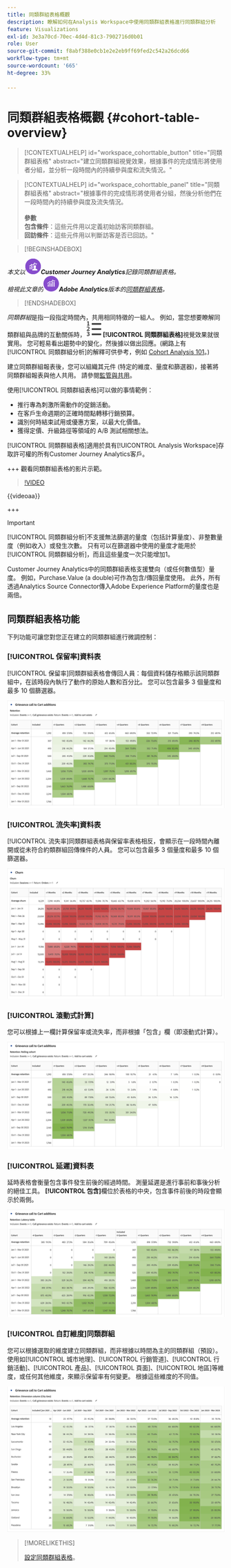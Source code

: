 ```yaml
---
title: 同類群組表格概觀
description: 瞭解如何在Analysis Workspace中使用同類群組表格進行同類群組分析
feature: Visualizations
exl-id: 3e3a70cd-70ec-4d4d-81c3-7902716d0b01
role: User
source-git-commit: f8abf388e0cb1e2e2eb9ff69fed2c542a26dcd66
workflow-type: tm+mt
source-wordcount: '665'
ht-degree: 33%

---
```


# 同類群組表格概觀 {#cohort-table-overview}

<!-- markdownlint-disable MD034 -->

>[!CONTEXTUALHELP]
>id="workspace_cohorttable_button"
>title="同類群組表格"
>abstract="建立同類群組視覺效果，根據事件的完成情形將使用者分組，並分析一段時間內的持續參與度和流失情況。"

<!-- markdownlint-enable MD034 -->

<!-- markdownlint-disable MD034 -->

>[!CONTEXTUALHELP]
>id="workspace_cohorttable_panel"
>title="同類群組表格"
>abstract="根據事件的完成情形將使用者分組，然後分析他們在一段時間內的持續參與度及流失情況。<br/><br/>**參數&#x200B;**<br/>**包含條件**：這些元件用以定義初始訪客同類群組。<br/>**回訪條件**：這些元件用以判斷訪客是否已回訪。"

<!-- markdownlint-enable MD034 -->


>[!BEGINSHADEBOX]

*本文以![CustomerJourneyAnalytics](/help/assets/icons/CustomerJourneyAnalytics.svg)**Customer Journey Analytics**記錄同類群組表格。<br/>檢視此文章的![AdobeAnalytics](/help/assets/icons/AdobeAnalytics.svg)**Adobe Analytics**版本的[同類群組表格](https://experienceleague.adobe.com/en/docs/analytics/analyze/analysis-workspace/visualizations/cohort-table/cohort-analysis)。*

>[!ENDSHADEBOX]


*同類群組*&#x200B;是指一段指定時間內，共用相同特徵的一組人。 例如，當您想要瞭解同類群組與品牌的互動關係時，![TextNumbered](/help/assets/icons/TextNumbered.svg) **[!UICONTROL 同類群組表格]**&#x200B;視覺效果就很實用。 您可輕易看出趨勢中的變化，然後據以做出回應。(網路上有[!UICONTROL 同類群組分析]的解釋可供參考，例如 [Cohort Analysis 101](https://en.wikipedia.org/wiki/Cohort_analysis)。)

建立同類群組報表後，您可以組織其元件 (特定的維度、量度和篩選器)，接著將同類群組報表與他人共用。 請參閱[監管與共用](/help/analysis-workspace/curate-share/curate.md)。

使用[!UICONTROL 同類群組表格]可以做的事情範例：

* 推行專為刺激所需動作的促銷活動。
* 在客戶生命週期的正確時間點轉移行銷預算。
* 識別何時結束試用或優惠方案，以最大化價值。
* 獲得定價、升級路徑等領域的 A/B 測試相關想法。

[!UICONTROL 同類群組表格]適用於具有[!UICONTROL Analysis Workspace]存取許可權的所有Customer Journey Analytics客戶。

+++ 觀看同類群組表格的影片示範。

>[!VIDEO](https://video.tv.adobe.com/v/23990/?quality=12)

{{videoaa}}

+++

>[!IMPORTANT]
>
>[!UICONTROL 同類群組分析]不支援無法篩選的量度（包括計算量度）、非整數量度（例如收入）或發生次數。 只有可以在篩選器中使用的量度才能用於[!UICONTROL 同類群組分析]，而且這些量度一次只能增加1。

Customer Journey Analytics中的同類群組表格支援雙向（或任何數值型）量度。 例如，Purchase.Value (a double)可作為包含/傳回量度使用。 此外，所有透過Analytics Source Connector傳入Adobe Experience Platform的量度也是兩倍。

## 同類群組表格功能

下列功能可讓您對您正在建立的同類群組進行微調控制：

### [!UICONTROL 保留率]資料表

[!UICONTROL 保留率]同類群組表格會傳回人員：每個資料儲存格顯示該同類群組中，在該時段內執行了動作的原始人數和百分比。 您可以包含最多 3 個量度和最多 10 個篩選器。

![顯示同類群組中人員的單位和百分比的演繹版同類群組報告。](assets/retention-report.png)

### [!UICONTROL 流失率]資料表

[!UICONTROL 流失率]同類群組表格與保留率表格相反，會顯示在一段時間內離開或從未符合約類群組回傳條件的人員。 您可以包含最多 3 個量度和最多 10 個篩選器。

![顯示不符合約類群組回傳條件之人員的單位與百分比的流失率表格。](assets/churn-report.png)

### [!UICONTROL 滾動式計算]

您可以根據上一欄計算保留率或流失率，而非根據「包含」欄（即滾動式計算）。

![同類群組保留率報表顯示根據上一欄資料進行的計算。](assets/retention-report-rolling.png)

### [!UICONTROL 延遲]資料表

延時表格會衡量包含事件發生前後的經過時間。 測量延遲是進行事前和事後分析的絕佳工具。 **[!UICONTROL 包含]**&#x200B;欄位於表格的中央，包含事件前後的時段會顯示於兩側。

![顯示事件前後經過時間的同類群組報告。](assets/retention-report-latency.png)

### [!UICONTROL 自訂維度]同類群組

您可以根據選取的維度建立同類群組，而非根據以時間為主的同類群組（預設）。 使用如[!UICONTROL 城市地理]、[!UICONTROL 行銷管道]、[!UICONTROL 行銷活動]、[!UICONTROL 產品]、[!UICONTROL 頁面]、[!UICONTROL 地區]等維度，或任何其他維度，來顯示保留率有何變更。 根據這些維度的不同值。

![顯示自訂報表的同類群組報表，其中包含已選取的維度，而非預設的時間型同類群組。](assets/retention-dimensions.png)

>[!MORELIKETHIS]
>
>[設定同類群組表格](/help/analysis-workspace/visualizations/cohort-table/t-cohort.md)。
>

